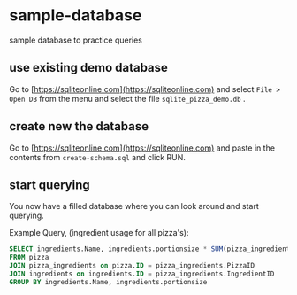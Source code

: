 # sample-database
sample database to practice queries

## use existing demo database
Go to [https://sqliteonline.com](https://sqliteonline.com) and select `File > Open DB` from the menu and select the file `sqlite_pizza_demo.db` .


## create new the database 
Go to [https://sqliteonline.com](https://sqliteonline.com) and paste in the contents from `create-schema.sql` and click RUN.

## start querying
You now have a filled database where you can look around and start querying.

Example Query, (ingredient usage for all pizza's):
```sql
SELECT ingredients.Name, ingredients.portionsize * SUM(pizza_ingredients.portions) UsedAmount, COUNT(*) UsedCount
FROM pizza 
JOIN pizza_ingredients on pizza.ID = pizza_ingredients.PizzaID
JOIN ingredients on ingredients.ID = pizza_ingredients.IngredientID
GROUP BY ingredients.Name, ingredients.portionsize
```
